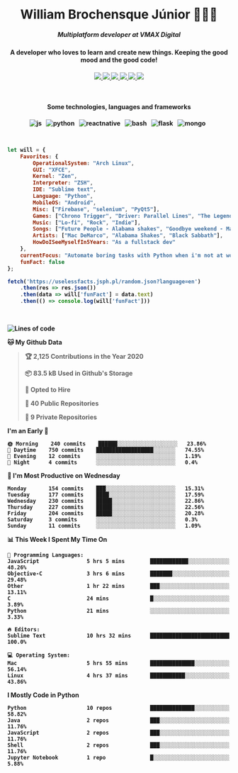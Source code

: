 <h1 align="center">William Brochensque Júnior 👨🏼‍💻</h1>

<h5 align="center">Multiplatform developer at VMAX Digital</h5>
<h4 align="center">A developer who loves to learn and create new things. Keeping the good mood and the good code!<h4/>

<p align="center">
	<a href="https://gist.github.com/willnaoosmith">
		<img src="https://img.shields.io/badge/-Github-000?style=for-the-badge&logo=Github&logoColor=white" />
	</a>
	<a href="https://stackoverflow.com/users/story/12368797">
		<img src="https://img.shields.io/badge/-Stackoverflow-4CA143?style=for-the-badge&logo=Stackoverflow&logoColor=white" />
	</a>
	<a href="mailto:brochensquewill@protonmail.com">
		<img src="https://img.shields.io/badge/protonmail-%238B89CC.svg?&style=for-the-badge&logo=protonmail&logoColor=white" />
	</a>
	<a href="https://www.facebook.com/willnaoosmith">
		<img src="https://img.shields.io/badge/facebook-%231877F2.svg?&style=for-the-badge&logo=facebook&logoColor=white" />
	</a>
	<a href="https://twitter.com/willnaoosmit">
		<img src="https://img.shields.io/badge/twitter-%231DA1F2.svg?&style=for-the-badge&logo=twitter&logoColor=white" />
	</a>
	<a href="https://open.spotify.com/playlist/7vH3uawXW4r3mX2NNglmeI?si=Fcrr0zmITmylmWQLg5ANgQ">
		<img src="https://img.shields.io/badge/spotify-%231ED760.svg?&style=for-the-badge&logo=spotify&logoColor=white" />
	</a>
</p>

<br>

<h4 align="center">Some technologies, languages and frameworks<h4/>
	
<p align="center">
	<img src="https://img.shields.io/badge/javascript%20-%23323330.svg?&style=for-the-badge&logo=javascript&logoColor=%23F7DF1E" alt="js" />&nbsp;&nbsp;
	<img src="https://img.shields.io/badge/python%20-%2314354C.svg?&style=for-the-badge&logo=python&logoColor=white" alt="python" />&nbsp;&nbsp;
	<img src="https://img.shields.io/badge/react_native%20-%2320232a.svg?&style=for-the-badge&logo=react&logoColor=%2361DAFB" alt="reactnative" />&nbsp;&nbsp;
	<img src="https://img.shields.io/badge/shell_script%20-%23121011.svg?&style=for-the-badge&logo=gnu-bash&logoColor=white" alt="bash" />&nbsp;&nbsp;
	<img src="https://img.shields.io/badge/flask%20-%23000.svg?&style=for-the-badge&logo=flask&logoColor=white" alt="flask" />&nbsp;&nbsp;
	<img src="https://img.shields.io/badge/MongoDB-%234ea94b.svg?&style=for-the-badge&logo=mongodb&logoColor=white" alt="mongo" />&nbsp;&nbsp;
</p>

<br>

```javascript
let will = {
    Favorites: {
    	OperationalSystem: "Arch Linux",
        GUI: "XFCE",
        Kernel: "Zen",
        Interpreter: "ZSH",
    	IDE: "Sublime text",
    	Language: "Python",
    	MobileOS: "Android",
    	Misc: ["Firebase", "selenium", "PyQt5"],
    	Games: ["Chrono Trigger", "Driver: Parallel Lines", "The Legend of Zelda: The Minish Cap", "Some kaizos"],
    	Music: ["Lo-fi", "Rock", "Indie"],
    	Songs: ["Future People - Alabama shakes", "Goodbye weekend - Mac DeMarco", "N.I.B - Black Sabbath"],
    	Artists: ["Mac DeMarco", "Alabama Shakes", "Black Sabbath"],
    	HowDoISeeMyselfIn5Years: "As a fullstack dev"
    },
    currentFocus: "Automate boring tasks with Python when i'm not at work",
    funFact: false
};

fetch('https://uselessfacts.jsph.pl/random.json?language=en')
	.then(res => res.json())
	.then(data => will['funFact'] = data.text)
	.then(() => console.log(will['funFact']))
```

<br>

<!--START_SECTION:waka-->
![Lines of code](https://img.shields.io/badge/From%20Hello%20World%20I%27ve%20Written-10.6%20million%20lines%20of%20code-blue)

**🐱 My Github Data** 

> 🏆 2,125 Contributions in the Year 2020
 > 
> 📦 83.5 kB Used in Github's Storage 
 > 
> 💼 Opted to Hire
 > 
> 📜 40 Public Repositories
 > 
> 🔑 9 Private Repositories 

**I'm an Early 🐤** 

```text
🌞 Morning    240 commits    ██████░░░░░░░░░░░░░░░░░░░   23.86% 
🌆 Daytime    750 commits    ██████████████████░░░░░░░   74.55% 
🌃 Evening    12 commits     ░░░░░░░░░░░░░░░░░░░░░░░░░   1.19% 
🌙 Night      4 commits      ░░░░░░░░░░░░░░░░░░░░░░░░░   0.4%

```
📅 **I'm Most Productive on Wednesday** 

```text
Monday       154 commits    ███░░░░░░░░░░░░░░░░░░░░░░   15.31% 
Tuesday      177 commits    ████░░░░░░░░░░░░░░░░░░░░░   17.59% 
Wednesday    230 commits    █████░░░░░░░░░░░░░░░░░░░░   22.86% 
Thursday     227 commits    █████░░░░░░░░░░░░░░░░░░░░   22.56% 
Friday       204 commits    █████░░░░░░░░░░░░░░░░░░░░   20.28% 
Saturday     3 commits      ░░░░░░░░░░░░░░░░░░░░░░░░░   0.3% 
Sunday       11 commits     ░░░░░░░░░░░░░░░░░░░░░░░░░   1.09%

```


📊 **This Week I Spent My Time On** 

```text
💬 Programming Languages: 
JavaScript               5 hrs 5 mins        ████████████░░░░░░░░░░░░░   48.26% 
Objective-C              3 hrs 6 mins        ███████░░░░░░░░░░░░░░░░░░   29.48% 
Other                    1 hr 22 mins        ███░░░░░░░░░░░░░░░░░░░░░░   13.11% 
C                        24 mins             █░░░░░░░░░░░░░░░░░░░░░░░░   3.89% 
Python                   21 mins             ░░░░░░░░░░░░░░░░░░░░░░░░░   3.33%

🔥 Editors: 
Sublime Text             10 hrs 32 mins      █████████████████████████   100.0%

💻 Operating System: 
Mac                      5 hrs 55 mins       ██████████████░░░░░░░░░░░   56.14% 
Linux                    4 hrs 37 mins       ███████████░░░░░░░░░░░░░░   43.86%

```

**I Mostly Code in Python** 

```text
Python                   10 repos            ██████████████░░░░░░░░░░░   58.82% 
Java                     2 repos             ███░░░░░░░░░░░░░░░░░░░░░░   11.76% 
JavaScript               2 repos             ███░░░░░░░░░░░░░░░░░░░░░░   11.76% 
Shell                    2 repos             ███░░░░░░░░░░░░░░░░░░░░░░   11.76% 
Jupyter Notebook         1 repo              █░░░░░░░░░░░░░░░░░░░░░░░░   5.88%

```



<!--END_SECTION:waka-->
